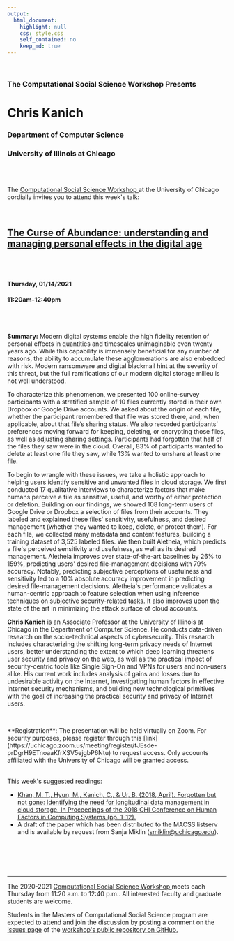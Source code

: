 ```yaml
---
output:
  html_document:
    highlight: null
    css: style.css
    self_contained: no
    keep_md: true
---
```






<br>

<h3 class=pfblock-header> The Computational Social Science Workshop Presents </h3>

<h1 class=pfblock-header3> Chris Kanich</h1>
<h3 class=pfblock-header3> Department of Computer Science </h3>
<h3 class=pfblock-header3> University of Illinois at Chicago </h3>

<br><br>



<p class=pfblock-header3>The <a href="https://macss.uchicago.edu/content/computation-workshop"> Computational Social Science Workshop </a> at the University of Chicago cordially invites you to attend this week's talk:</p>



<br>

<div class=pfblock-header3>
<h2 class=pfblock-header>
  <a href=https://github.com/uchicago-computation-workshop/Winter2021/tree/master/01-21_Kanich> The Curse of Abundance: understanding and managing personal effects in the digital age </a>
</h2>

<br>
</div>

<br>

<h4 class=pfblock-header3> Thursday, 01/14/2021 </h4>
<h4 class=pfblock-header3> 11:20am-12:40pm </h4>

<br><br>


<p class=footertext2>

**Summary:** Modern digital systems enable the high fidelity retention of personal effects in quantities and timescales unimaginable even twenty years ago. While this capability is immensely beneficial for any number of reasons, the ability to accumulate these agglomerations are also embedded with risk. Modern ransomware and digital blackmail hint at the severity of this threat, but the full ramifications of our modern digital storage milieu is not well understood.

To characterize this phenomenon, we presented 100 online-survey participants with a stratified sample of 10 files currently stored in their own Dropbox or Google Drive accounts. We asked about the origin of each file, whether the participant remembered that file was stored there, and, when applicable, about that file’s sharing status. We also recorded participants’ preferences moving forward for keeping, deleting, or encrypting those files, as well as adjusting sharing settings. Participants had forgotten that half of the files they saw were in the cloud. Overall, 83% of participants wanted to delete at least one file they saw, while 13% wanted to unshare at least one file.

To begin to wrangle with these issues, we take a holistic approach to helping users identify sensitive and unwanted files in cloud storage. We first conducted 17 qualitative interviews to characterize factors that make humans perceive a file as sensitive, useful, and worthy of either protection or deletion. Building on our findings, we showed 108 long-term users of Google Drive or Dropbox a selection of files from their accounts. They labeled and explained these files' sensitivity, usefulness, and desired management (whether they wanted to keep, delete, or protect them). For each file, we collected many metadata and content features, building a training dataset of 3,525 labeled files. We then built Aletheia, which predicts a file's perceived sensitivity and usefulness, as well as its desired management. Aletheia improves over state-of-the-art baselines by 26% to 159%, predicting users' desired file-management decisions with 79% accuracy. Notably, predicting subjective perceptions of usefulness and sensitivity led to a 10% absolute accuracy improvement in predicting desired file-management decisions. Aletheia's performance validates a human-centric approach to feature selection when using inference techniques on subjective security-related tasks. It also improves upon the state of the art in minimizing the attack surface of cloud accounts.


</p>


<p class=footertext2>

**Chris Kanich** is an Associate Professor at the University of Illinois at Chicago in the Department of Computer Science. He conducts data-driven research on the socio-technical aspects of cybersecurity. This research includes characterizing the shifting long-term privacy needs of Internet users, better understanding the extent to which deep learning threatens user security and privacy on the web, as well as the practical impact of security-centric tools like Single Sign-On and VPNs for users and non-users alike. His current work includes analysis of gains and losses due to undesirable activity on the Internet, investigating human factors in effective Internet security mechanisms, and building new technological primitives with the goal of increasing the practical security and privacy of Internet users.
</p>

<br>

<p class=footertext2>
**Registration**: The presentation will be held virtually on Zoom. For security purposes, please register through this [link](https://uchicago.zoom.us/meeting/register/tJEsde-prDgrH9ETnoaaKfrXSV5ejgbP6Ntu) to request access. Only accounts affiliated with the University of Chicago will be granted access.
</p>

<br>
This week's suggested readings:

- [Khan, M. T., Hyun, M., Kanich, C., & Ur, B. (2018, April). Forgotten but not gone: Identifying the need for longitudinal data management in cloud storage. In Proceedings of the 2018 CHI Conference on Human Factors in Computing Systems (pp. 1-12).](https://github.com/uchicago-computation-workshop/Winter2021/blob/master/01-21_Kanich/Khan_et_al(2018).pdf)
- A draft of the paper which has been distributed to the MACSS listserv and is available by request from Sanja Miklin (smiklin@uchicago.edu). 

<br>

<br><br>

---

<p class=footertext> The 2020-2021 <a href="https://macss.uchicago.edu/content/computation-workshop"> Computational Social Science Workshop </a> meets each Thursday from 11:20 a.m. to 12:40 p.m.. All interested faculty and graduate students are welcome.</p>



<p class=footertext>Students in the Masters of Computational Social Science program are expected to attend and join the discussion by posting a comment on the <a href=https://github.com/uchicago-computation-workshop/Winter2021/issues/2>issues page</a> of the <a href=https://github.com/uchicago-computation-workshop/Winter2021/tree/master/01-21_Kanich>workshop's public repository on GitHub.</a></p>
